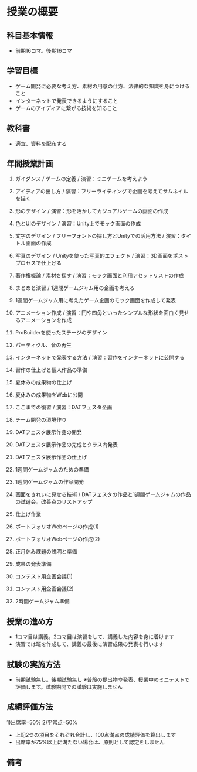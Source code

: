 #	授業の概要

## 科目基本情報
- 前期16コマ。後期16コマ

## 学習目標
- ゲーム開発に必要な考え方、素材の用意の仕方、法律的な知識を身につけること
- インターネットで発表できるようにすること
- ゲームのアイディアに繋がる技術を知ること

## 教科書
- 適宜、資料を配布する

## 年間授業計画
1. ガイダンス / ゲームの定義 / 演習：ミニゲームを考えよう
2. アイディアの出し方 / 演習：フリーライティングで企画を考えてサムネイルを描く
3. 形のデザイン / 演習：形を活かしてカジュアルゲームの画面の作成
4. 色とUIのデザイン / 演習：Unity上でモック画面の作成
5. 文字のデザイン / フリーフォントの探し方とUnityでの活用方法 / 演習：タイトル画面の作成
6. 写真のデザイン / Unityを使った写真的エフェクト / 演習：3D画面をポストプロセスで仕上げる
7. 著作権概論 / 素材を探す / 演習：モック画面と利用アセットリストの作成
8. まとめと演習 / 1週間ゲームジャム用の企画を考える
9. 1週間ゲームジャム用に考えたゲーム企画のモック画面を作成して発表
10. アニメーション作成 / 演習：円や四角といったシンプルな形状を面白く見せるアニメーションを作成
11. ProBuilderを使ったステージのデザイン
12. パーティクル、音の再生
13. インターネットで発表する方法 / 演習：習作をインターネットに公開する
14. 習作の仕上げと個人作品の準備
15. 夏休みの成果物の仕上げ
16. 夏休みの成果物をWebに公開

17. ここまでの復習 / 演習：DATフェスタ企画
18. チーム開発の環境作り
19. DATフェスタ展示作品の開発
20. DATフェスタ展示作品の完成とクラス内発表
21. DATフェスタ展示作品の仕上げ
22. 1週間ゲームジャムのための準備
23. 1週間ゲームジャムの作品開発
24. 画面をきれいに見せる技術 / DATフェスタの作品と1週間ゲームジャムの作品の試遊会。改善点のリストアップ
25. 仕上げ作業
26. ポートフォリオWebページの作成(1)
27. ポートフォリオWebページの作成(2)
28. 正月休み課題の説明と準備

29. 成果の発表準備
30. コンテスト用企画会議(1)
31. コンテスト用企画会議(2)
32. 2時間ゲームジャム準備

## 授業の進め方
- 1コマ目は講義。2コマ目は演習をして、講義した内容を身に着けます
- 演習では班を作成して、講義の最後に演習成果の発表を行います

## 試験の実施方法
- 前期試験無し。後期試験無し
※普段の提出物や発表、授業中のミニテストで評価します。試験期間での試験は実施しません

## 成績評価方法
1)出席率=50%
2)平常点=50%
- 上記2つの項目をそれぞれ合計し、100点満点の成績評価を算出します
- 出席率が75%以上に満たない場合は、原則として認定をしません

## 備考
